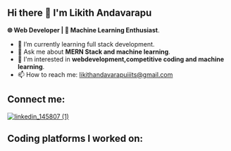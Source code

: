 ## Hi there 👋 I'm Likith Andavarapu

**🌐 Web Developer | 🤖 Machine Learning Enthusiast**.




- 🌱 I’m currently learning full stack development.
- 💬 Ask me about **MERN Stack and machine learning**.
- 👀 I'm interested in **webdevelopment,competitive coding and  machine learning**.
- 📫 How to reach me: likithandavarapuiiits@gmail.com

## Connect me:
<a href="https://www.linkedin.com/in/likith-andavarapu-4a0085239/">![linkedin_145807 (1)](https://github.com/andavarapulikith/andavarapulikith/assets/108012282/75f65f37-613f-4486-b3fe-23b67246ddb0)

</a>
<a href="likithandavarapuiiits@gmail.com"><i class="fa-solid fa-envelope"></i></a>

## Coding platforms I worked on:




